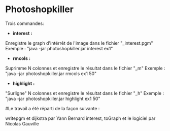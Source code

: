 # Photoshopkiller
Trois commandes: 
- **interest <nom de fichier> :**

Enregistre le graph d'intérrêt de l'image dans le fichier "<nom du fichier>_interest.pgm"
Exemple : "java -jar photoshopkiller.jar interest ex1"

- **rmcols <nom de fichier> <nombre de colonnes> :**

Suprimme N colonnes et enregistre le résultat dans le fichier "<nom du fichier>_m<nombre de colonnes>"
Exemple : "java -jar photoshopkiller.jar rmcols ex1 50"

- **highlight <nom de fichier> <nombre de colonnes> :**

"Surligne" N colonnes et enregistre le résultat dans le fichier "<nom du fichier>_h<nombre de colonnes>"
Exemple : "java -jar photoshopkiller.jar highlight ex1 50"


#Le travail a été réparti de la façon suivante :

writepgm et dijkstra par Yann Bernard
interest, toGraph et le logiciel par Nicolas Gauville
